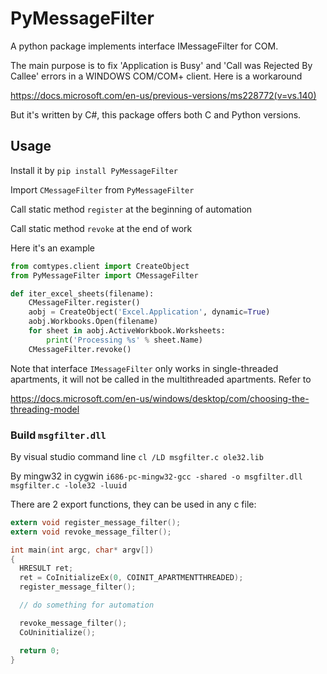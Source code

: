# PyMessageFilter

A python package implements interface IMessageFilter for COM.

The main purpose is to fix 'Application is Busy' and 'Call was Rejected By Callee' errors in a WINDOWS COM/COM+ client. Here is a workaround

https://docs.microsoft.com/en-us/previous-versions/ms228772(v=vs.140)

But it's written by C#, this package offers both C and Python versions.

## Usage

Install it by `pip install PyMessageFilter`

Import `CMessageFilter` from `PyMessageFilter`

Call static method `register` at the beginning of automation

Call static method `revoke` at the end of work

Here it's an example

```python
from comtypes.client import CreateObject
from PyMessageFilter import CMessageFilter

def iter_excel_sheets(filename):
    CMessageFilter.register()
    aobj = CreateObject('Excel.Application', dynamic=True)
    aobj.Workbooks.Open(filename)
    for sheet in aobj.ActiveWorkbook.Worksheets:
        print('Processing %s' % sheet.Name)
    CMessageFilter.revoke()
```

Note that interface `IMessageFilter` only works in single-threaded apartments, it will not be called in the multithreaded apartments. Refer to

https://docs.microsoft.com/en-us/windows/desktop/com/choosing-the-threading-model

### Build `msgfilter.dll`

By visual studio command line `cl /LD msgfilter.c ole32.lib`

By mingw32 in cygwin `i686-pc-mingw32-gcc -shared -o msgfilter.dll msgfilter.c -lole32 -luuid`

There are 2 export functions, they can be used in any c file:

```c
extern void register_message_filter();
extern void revoke_message_filter();

int main(int argc, char* argv[])
{
  HRESULT ret;
  ret = CoInitializeEx(0, COINIT_APARTMENTTHREADED);
  register_message_filter();

  // do something for automation

  revoke_message_filter();
  CoUninitialize();

  return 0;
}

```
